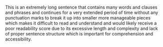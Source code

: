 This is an extremely long sentence that contains many words and clauses and phrases and continues for a very extended period of time without any punctuation marks to break it up into smaller more manageable pieces which makes it difficult to read and understand and would likely receive a poor readability score due to its excessive length and complexity and lack of proper sentence structure which is important for comprehension and accessibility.
